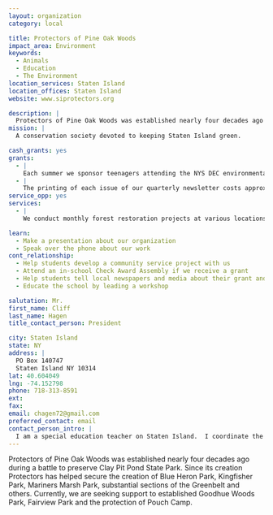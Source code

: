 ```yaml
---
layout: organization
category: local

title: Protectors of Pine Oak Woods
impact_area: Environment
keywords: 
  - Animals
  - Education
  - The Environment
location_services: Staten Island
location_offices: Staten Island
website: www.siprotectors.org

description: |
  Protectors of Pine Oak Woods was established nearly four decades ago during a battle to preserve Clay Pit Pond State Park.  Since its creation Protectors has helped secure the creation of Blue Heron Park, Kingfisher Park, Mariners Marsh Park, substantial sections of the Greenbelt and others.  Currently, we are seeking support to established Goodhue Woods Park, Fairview Park and the protection of Pouch Camp.
mission: |
  A conservation society devoted to keeping Staten Island green.

cash_grants: yes
grants: 
  - |
    Each summer we sponsor teenagers attending the NYS DEC environmental camp ata cost of $375 per camper. 
  - |
    The printing of each issue of our quarterly newsletter costs approximately $500.
service_opp: yes
services: 
  - |
    We conduct monthly forest restoration projects at various locations around Staten Island.

learn: 
  - Make a presentation about our organization
  - Speak over the phone about our work
cont_relationship: 
  - Help students develop a community service project with us
  - Attend an in-school Check Award Assembly if we receive a grant
  - Help students tell local newspapers and media about their grant and/or project with us
  - Educate the school by leading a workshop

salutation: Mr.
first_name: Cliff
last_name: Hagen
title_contact_person: President

city: Staten Island
state: NY
address: |
  PO Box 140747  
  Staten Island NY 10314
lat: 40.604049
lng: -74.152798
phone: 718-313-8591
ext: 
fax: 
email: chagen72@gmail.com
preferred_contact: email
contact_person_intro: |
  I am a special education teacher on Staten Island.  I coordinate the Penny Harvest in my school.  It is exciting for me to be able to bring my joy, the environment, and my passion, working with students, together to make Staten Island a better place for us all.
---
```

Protectors of Pine Oak Woods was established nearly four decades ago during a battle to preserve Clay Pit Pond State Park.  Since its creation Protectors has helped secure the creation of Blue Heron Park, Kingfisher Park, Mariners Marsh Park, substantial sections of the Greenbelt and others.  Currently, we are seeking support to established Goodhue Woods Park, Fairview Park and the protection of Pouch Camp.
